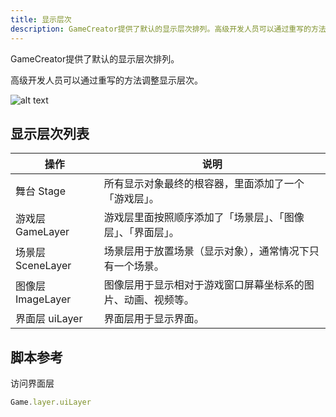 ```yaml
---
title: 显示层次
description: GameCreator提供了默认的显示层次排列。高级开发人员可以通过重写的方法调整显示层次。
---
```


GameCreator提供了默认的显示层次排列。

高级开发人员可以通过重写的方法调整显示层次。

![alt text](https://assbak.gcw.wiki/gcw/image/zh_hans/getting-started/17.other/5.layer/image.png)

## 显示层次列表

| 操作              | 说明                                                         |
| ----------------- | ------------------------------------------------------------ |
| 舞台 Stage        | 所有显示对象最终的根容器，里面添加了一个「游戏层」。         |
| 游戏层 GameLayer  | 游戏层里面按照顺序添加了「场景层」、「图像层」、「界面层」。 |
| 场景层 SceneLayer | 场景层用于放置场景（显示对象），通常情况下只有一个场景。     |
| 图像层 ImageLayer | 图像层用于显示相对于游戏窗口屏幕坐标系的图片、动画、视频等。 |
| 界面层 uiLayer    | 界面层用于显示界面。                                         |

## 脚本参考

访问界面层

```ts [Script.ts]
Game.layer.uiLayer
```

<!-- 更多请查看：GameLayer -->

